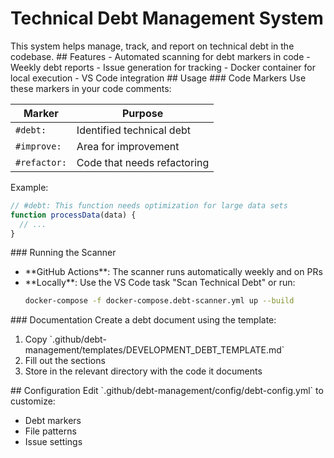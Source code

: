 # Technical Debt Management System
<!-- README_ID::HEADER -->

<!-- README_ID::DESCRIPTION -->This system helps manage, track, and report on technical debt in the codebase.

<!-- README_ID::FEATURES_SECTION -->## Features
<!-- README_ITEM::FEATURE_SCANNING -->- Automated scanning for debt markers in code
<!-- README_ITEM::FEATURE_REPORTS -->- Weekly debt reports
<!-- README_ITEM::FEATURE_ISSUES -->- Issue generation for tracking
<!-- README_ITEM::FEATURE_DOCKER -->- Docker container for local execution
<!-- README_ITEM::FEATURE_VSCODE -->- VS Code integration

<!-- README_ID::USAGE_SECTION -->## Usage

<!-- README_ID::USAGE_MARKERS_SUBSECTION -->### Code Markers
<!-- README_FIELD::USAGE_MARKERS_DESC -->Use these markers in your code comments:
<!-- README_TABLE::MARKERS -->
| Marker       | Purpose                     |
| ------------ | --------------------------- |
| `#debt:`     | Identified technical debt   |
| `#improve:`  | Area for improvement        |
| `#refactor:` | Code that needs refactoring |

<!-- README_FIELD::USAGE_MARKERS_EXAMPLE_LABEL -->Example:
<!-- README_CODE::MARKERS_EXAMPLE -->
```js
// #debt: This function needs optimization for large data sets
function processData(data) {
  // ...
}
```

<!-- README_ID::USAGE_SCANNER_SUBSECTION -->### Running the Scanner
<!-- README_FIELD::USAGE_SCANNER_DESC -->
- <!-- README_ITEM::SCANNER_ACTIONS -->**GitHub Actions**: The scanner runs automatically weekly and on PRs
- <!-- README_ITEM::SCANNER_LOCAL -->**Locally**: Use the VS Code task "Scan Technical Debt" or run:
  <!-- README_CODE::SCANNER_DOCKER -->
  ```bash
  docker-compose -f docker-compose.debt-scanner.yml up --build
  ```

<!-- README_ID::USAGE_DOCS_SUBSECTION -->### Documentation
<!-- README_FIELD::USAGE_DOCS_DESC -->Create a debt document using the template:
<!-- README_LIST::DOCS_STEPS -->
1. <!-- README_ITEM::DOCS_STEP_1 -->Copy `.github/debt-management/templates/DEVELOPMENT_DEBT_TEMPLATE.md`
2. <!-- README_ITEM::DOCS_STEP_2 -->Fill out the sections
3. <!-- README_ITEM::DOCS_STEP_3 -->Store in the relevant directory with the code it documents

<!-- README_ID::CONFIG_SECTION -->## Configuration
<!-- README_FIELD::CONFIG_DESC -->Edit `.github/debt-management/config/debt-config.yml` to customize:
<!-- README_LIST::CONFIG_OPTIONS -->
- <!-- README_ITEM::CONFIG_MARKERS -->Debt markers
- <!-- README_ITEM::CONFIG_PATTERNS -->File patterns
- <!-- README_ITEM::CONFIG_ISSUES -->Issue settings

<!-- README_ID::FOOTER -->
<!-- SchemaVersion: 1.0.0 -->
<!-- DocID: ROOT_README -->
